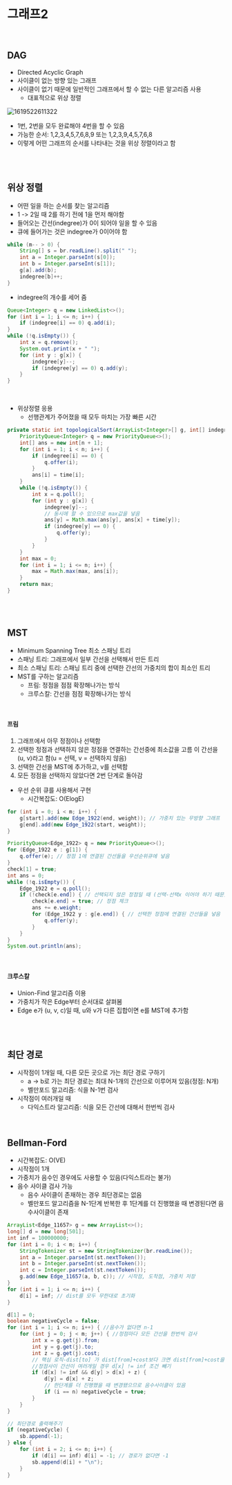 # 그래프2

</br>

## DAG

- Directed Acyclic Graph 
- 사이클이 없는 방향 있는 그래프
- 사이클이 없기 때문에 일반적인 그래프에서 할 수 없는 다른 알고리즘 사용
  - 대표적으로 위상 정렬

![1619522611322](https://user-images.githubusercontent.com/33548856/116537054-b1162c00-a920-11eb-8096-a05e268d0422.png)

- 1번, 2번을 모두 완료해야 4번을 할 수 있음
- 가능한 순서: 1,2,3,4,5,7,6,8,9 또는 1,2,3,9,4,5,7,6,8 
- 이렇게 어떤 그래프의 순서를 나타내는 것을 위상 정렬이라고 함

</br>

</br>

## 위상 정렬

- 어떤 일을 하는 순서를 찾는 알고리즘
- 1 -> 2일 때 2를 하기 전에 1을 먼저 해야함
- 들어오는 간선(indegree)가 0이 되어야 일을 할 수 있음
- 큐에 들어가는 것은 indegree가 0이어야 함

```java
while (m-- > 0) {
	String[] s = br.readLine().split(" ");
	int a = Integer.parseInt(s[0]);
	int b = Integer.parseInt(s[1]);
	g[a].add(b);
	indegree[b]++;
}
```

- indegree의 개수를 세어 줌

```java
Queue<Integer> q = new LinkedList<>();
for (int i = 1; i <= n; i++) {
	if (indegree[i] == 0) q.add(i);
}
while (!q.isEmpty()) {
	int x = q.remove();
	System.out.print(x + " ");
	for (int y : g[x]) {
		indegree[y]--;
		if (indegree[y] == 0) q.add(y);
	}
}
```

</br>

- 위상정렬 응용
  - 선행관계가 주어졌을 때 모두 마치는 가장 빠른 시간

```java
private static int topologicalSort(ArrayList<Integer>[] g, int[] indegree, int[] time, int n) {
	PriorityQueue<Integer> q = new PriorityQueue<>();
	int[] ans = new int[n + 1];
	for (int i = 1; i < n; i++) {
		if (indegree[i] == 0) {
			q.offer(i);
		}
		ans[i] = time[i];
	}
	while (!q.isEmpty()) {
		int x = q.poll();
		for (int y : g[x]) {
			indegree[y]--;
            // 동시에 할 수 있으므로 max값을 넣음
			ans[y] = Math.max(ans[y], ans[x] + time[y]); 
			if (indegree[y] == 0) {
				q.offer(y);
			}
		}
	}
	int max = 0;
	for (int i = 1; i <= n; i++) {
		max = Math.max(max, ans[i]);
	}
	return max;
}
```

</br>

</br>

## MST

- Minimum Spanning Tree 최소 스패닝 트리
- 스패닝 트리: 그래프에서 일부 간선을 선택해서 만든 트리
- 최소 스패닝 트리: 스패닝 트리 중에 선택한 간선의 가중치의 합이 최소인 트리
- MST를 구하는 알고리즘
  - 프림: 정점을 점점 확장해나가는 방식
  - 크루스칼: 간선을 점점 확장해나가는 방식

</br>

#### 프림

1. 그래프에서 아무 정점이나 선택함
2. 선택한 정점과 선택하지 않은 정점을 연결하는 간선중에 최소값을 고름
   이 간선을 (u, v)라고 함(u = 선택, v = 선택하지 않음)
3. 선택한 간선을 MST에 추가하고, v를 선택함
4. 모든 정점을 선택하지 않았다면 2번 단계로 돌아감

- 우선 순위 큐를 사용해서 구현
  - 시간복잡도: O(ElogE)

```java
for (int i = 0; i < m; i++) {
	g[start].add(new Edge_1922(end, weight)); // 가중치 있는 무방향 그래프
	g[end].add(new Edge_1922(start, weight));
}

PriorityQueue<Edge_1922> q = new PriorityQueue<>();
for (Edge_1922 e : g[1]) {
	q.offer(e); // 정점 1에 연결된 간선들을 우선순위큐에 넣음
}
check[1] = true;
int ans = 0;
while (!q.isEmpty()) {
	Edge_1922 e = q.poll();
	if (!check[e.end]) { // 선택되지 않은 정점일 때 (선택-선택x 이어야 하기 때문)
		check[e.end] = true; // 정점 체크
		ans += e.weight;
		for (Edge_1922 y : g[e.end]) { // 선택한 정점에 연결된 간선들을 넣음
			q.offer(y);
		}
	}
}
System.out.println(ans);
```

</br>

#### 크루스칼

- Union-Find 알고리즘 이용
- 가중치가 작은 Edge부터 순서대로 살펴봄
- Edge e가 (u, v, c)일 때, u와 v가 다른 집합이면 e를 MST에 추가함

</br>

</br>

## 최단 경로

- 시작점이 1개일 때, 다른 모든 곳으로 가는 최단 경로 구하기
  - a -> b로 가는 최단 경로는 최대 N-1개의 간선으로 이루어져 있음(정점: N개)
  - 벨만포드 알고리즘: 식을 N-1번 검사
- 시작점이 여러개일 때
  - 다익스트라 알고리즘: 식을 모든 간선에 대해서 한번씩 검사

</br>

## Bellman-Ford 

- 시간복잡도: O(VE)
- 시작점이 1개
- 가중치가 음수인 경우에도 사용할 수 있음(다익스트라는 불가)
- 음수 사이클 검사 가능
  - 음수 사이클이 존재하는 경우 최단경로는 없음
  - 벨만포드 알고리즘을 N-1단계 반복한 후 1단계를 더 진행했을 때 변경된다면 음수사이클이 존재

```java
ArrayList<Edge_11657> g = new ArrayList<>();
long[] d = new long[501];
int inf = 100000000;
for (int i = 0; i < m; i++) {
	StringTokenizer st = new StringTokenizer(br.readLine());
	int a = Integer.parseInt(st.nextToken());
	int b = Integer.parseInt(st.nextToken());
	int c = Integer.parseInt(st.nextToken());
	g.add(new Edge_11657(a, b, c)); // 시작점, 도착점, 가중치 저장
}
for (int i = 1; i <= n; i++) {
	d[i] = inf; // dist를 모두 무한대로 초기화
}

d[1] = 0;
boolean negativeCycle = false;
for (int i = 1; i <= n; i++) { //음수가 없다면 n-1
	for (int j = 0; j < m; j++) { //정점마다 모든 간선을 한번씩 검사
		int x = g.get(j).from;
		int y = g.get(j).to;
		int z = g.get(j).cost;
        // 핵심 로직-dist[to] 가 dist[from]+cost보다 크면 dist[from]+cost을 넣어줌
        //정점사이 간선이 여러개일 경우 d[x] != inf 조건 빼기
		if (d[x] != inf && d[y] > d[x] + z) { 
			d[y] = d[x] + z;
            // 한단계를 더 진행했을 때 변경됐으므로 음수사이클이 있음
			if (i == n) negativeCycle = true; 
		}
	}
}

// 최단경로 출력해주기
if (negativeCycle) {
	sb.append(-1);
} else {
	for (int i = 2; i <= n; i++) {
		if (d[i] == inf) d[i] = -1; // 경로가 없다면 -1
		sb.append(d[i] + "\n");
	}
}
```
